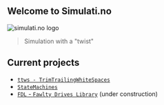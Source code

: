 ## Welcome to Simulati.no

![simulati.no logo](logo.svg)

 > Simulation with a "twist"

## Current projects

  * [`ttws - TrimTrailingWhiteSpaces`](https://github.com/simulatino/TrimTrailinWhiteSpaces)
  * [`StateMachines`](https://github.com/simulatino/StateMachines)
  * [`FDL` - `Fawlty Drives Library`](https://fdl.simulati.no) (under construction)
